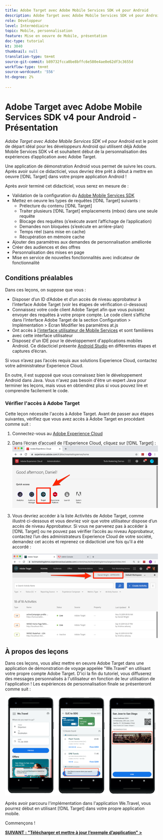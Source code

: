 ```yaml
---
title: Adobe Target avec Adobe Mobile Services SDK v4 pour Android
description: Adobe Target avec Adobe Mobile Services SDK v4 pour Android est le point de départ idéal pour les développeurs Android qui utilisent déjà Adobe Mobile Services SDK v4 et souhaitent début de la personnalisation des expériences d’application avec Adobe Target.
role: Développeur
level: Intermédiaire
topic: Mobile, personnalisation
feature: Mise en oeuvre de Mobile, présentation
doc-type: tutorial
kt: 3040
thumbnail: null
translation-type: tm+mt
source-git-commit: b89732fcca0be8bffc6e580e4ae0e62df3c3655d
workflow-type: tm+mt
source-wordcount: '556'
ht-degree: 2%

---
```



# Adobe Target avec Adobe Mobile Services SDK v4 pour Android - Présentation

_Adobe Target avec Adobe Mobile Services SDK v4 pour_ Android est le point de départ idéal pour les développeurs Android qui utilisent déjà Adobe Mobile Services SDK v4 et souhaitent début de la personnalisation des expériences d’application avec Adobe Target.

Une application de démonstration Android vous permet de suivre les cours. Après avoir suivi ce didacticiel, vous devriez être prêt à début à mettre en oeuvre [!DNL Target] dans votre propre application Android !

Après avoir terminé cet didacticiel, vous serez en mesure de :

* Validation de la configuration du [Adobe Mobile Services SDK](https://docs.adobe.com/content/help/en/mobile-services/android/getting-started-android/requirements.html)
* Mettez en oeuvre les types de requêtes [!DNL Target] suivants :
   * Prélecture du contenu [!DNL Target]
   * Traiter plusieurs [!DNL Target] emplacements (mbox) dans une seule requête
   * Blocage des requêtes (s’exécute avant l’affichage de l’application)
   * Demandes non bloquées (s’exécute en arrière-plan)
   * Temps réel (sans mise en cache)
   * Récupération en mémoire cache
* Ajouter des paramètres aux demandes de personnalisation améliorée
* Créer des audiences et des offres
* Personnalisation des mises en page
* Mise en service de nouvelles fonctionnalités avec indicateur de fonctionnalité

## Conditions préalables

Dans ces leçons, on suppose que vous :

* Disposer d’un ID d’Adobe et d’un accès de niveau approbateur à l’interface Adobe Target (voir les étapes de vérification ci-dessous)
* Connaissez votre code client Adobe Target afin que vous puissiez envoyer des requêtes à votre propre compte. Le code client s’affiche dans l’interface Adobe Target de la section   Configuration > Implémentation > Écran Modifier les paramètres at.js
* Ont accès à [l&#39;interface utilisateur de Mobile Services](https://mobilemarketing.adobe.com) et sont familières avec cette interface utilisateur
* Disposez d&#39;un IDE pour le développement d&#39;applications mobiles Android. Ce didacticiel présente [Android Studio](https://developer.android.com/studio/install) en différentes étapes et captures d’écran.

Si vous n’avez pas l’accès requis aux solutions Experience Cloud, contactez votre administrateur Experience Cloud.

En outre, il est supposé que vous connaissez bien le développement Android dans Java. Vous n&#39;avez pas besoin d&#39;être un expert Java pour terminer les leçons, mais vous en obtiendrez plus si vous pouvez lire et comprendre facilement le code.

### Vérifier l&#39;accès à Adobe Target

Cette leçon nécessite l&#39;accès à Adobe Target. Avant de passer aux étapes suivantes, vérifiez que vous avez accès à Adobe Target en procédant comme suit :

1. Connectez-vous au [Adobe Experience Cloud](https://experience.adobe.com/)
1. Dans l’écran d’accueil de l’Experience Cloud, cliquez sur [!DNL Target] :
   ![Écran d’accueil Experience Cloud](assets/aec_homeScreen_clickTarget.png)
1. Vous devriez accéder à la liste Activités de Adobe Target, comme illustré ci-dessous et vous devriez voir que votre utilisateur dispose d’un accès de niveau Approbateur. Si vous ne parvenez pas à accéder à [!DNL Target] ou ne pouvez pas vérifier l’accès au niveau Approbateur, contactez l’un des administrateurs Experience Cloud de votre société, demandez cet accès et reprenez ce didacticiel une fois qu’il a été accordé :

   ![Interface utilisateur Adobe](assets/targetUI_approver.png)

## À propos des leçons

Dans ces leçons, vous allez mettre en oeuvre Adobe Target dans une application de démonstration de voyage appelée &quot;We.Travel&quot; en utilisant votre propre compte Adobe Target. D&#39;ici la fin du tutoriel, vous diffuserez des messages personnalisés à l&#39;utilisateur en fonction de leur utilisation de l&#39;application ! Les expériences de personnalisation finale se présenteront comme suit :

![Fin de l&#39;application We.Travel](assets/overview_final_result.jpg)

Après avoir parcouru l&#39;implémentation dans l&#39;application We.Travel, vous pourrez début en utilisant [!DNL Target] dans votre propre application mobile.

Commençons !

**[SUIVANT : &quot;Télécharger et mettre à jour l’exemple d’application&quot; >](download-and-update-the-sample-app.md)**
